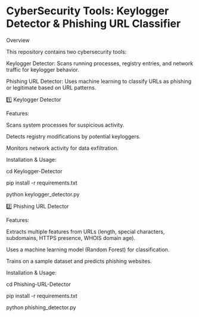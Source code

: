 # CyberSecurity Tools: Keylogger Detector & Phishing URL Classifier

Overview

This repository contains two cybersecurity tools:

Keylogger Detector: Scans running processes, registry entries, and network traffic for keylogger behavior.

Phishing URL Detector: Uses machine learning to classify URLs as phishing or legitimate based on URL patterns.

1️⃣ Keylogger Detector

Features:

Scans system processes for suspicious activity.

Detects registry modifications by potential keyloggers.

Monitors network activity for data exfiltration.

Installation & Usage:

cd Keylogger-Detector

pip install -r requirements.txt

python keylogger_detector.py


2️⃣ Phishing URL Detector

Features:

Extracts multiple features from URLs (length, special characters, subdomains, HTTPS presence, WHOIS domain age).

Uses a machine learning model (Random Forest) for classification.

Trains on a sample dataset and predicts phishing websites.

Installation & Usage:

cd Phishing-URL-Detector

pip install -r requirements.txt

python phishing_detector.py
